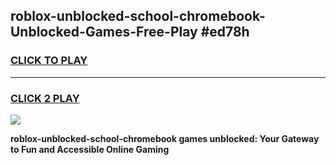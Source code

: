 
## roblox-unblocked-school-chromebook-Unblocked-Games-Free-Play #ed78h
<h3>
<a href="https://us.freeplayer.one?title=roblox-unblocked-school-chromebook&ref=9M">CLICK TO PLAY</a></h3>
<hr>

<h3>
<a href="https://us.freeplayer.one?title=roblox-unblocked-school-chromebook&ref=9M">CLICK 2 PLAY</a>
  
</h3>

<a href="https://us.freeplayer.one?title=roblox-unblocked-school-chromebook&ref=9M"><img src="https://clearcache.store/games.png"></a>


**roblox-unblocked-school-chromebook games unblocked: Your Gateway to Fun and Accessible Online Gaming**
